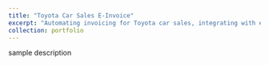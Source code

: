 ```yaml
---
title: "Toyota Car Sales E-Invoice"
excerpt: "Automating invoicing for Toyota car sales, integrating with existing ERP systems.<br/><img src='/images/ToyotaCarSalesE-Invoice.png'>"
collection: portfolio
---
```


sample description
